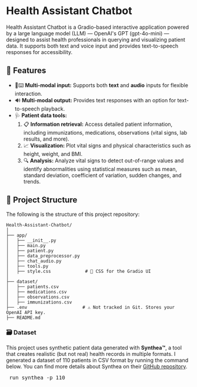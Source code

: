 # Health Assistant Chatbot
Health Assistant Chatbot is a Gradio-based interactive application powered by a large language model (LLM) — OpenAI's GPT (gpt-4o-mini) — designed to assist health professionals in querying and visualizing patient data. It supports both text and voice input and provides text-to-speech responses for accessibility.

## 🚀 Features 

- 🎤⌨️ **Multi-modal input:** Supports both **text** and **audio** inputs for flexible interaction.
- 🔊 **Multi-modal output:** Provides text responses with an option for text-to-speech playback.
- 🩺 **Patient data tools:**
  1. 📋 **Information retrieval:** Access detailed patient information, including immunizations, medications, observations (vital signs, lab results, and more).
  2. 📈 **Visualization:** Plot vital signs and physical characteristics such as height, weight, and BMI.
  3. 🔍 **Analysis:** Analyze vital signs to detect out-of-range values and identify abnormalities using statistical measures such as mean, standard deviation, coefficient of variation, sudden changes, and trends.

## 📁 Project Structure
The following is the structure of this project repository:
```
Health-Assistant-Chatbot/
│
├── app/
│   ├── __init__.py
│   ├── main.py              
│   ├── patient.py            
│   ├── data_preprocessor.py  
│   ├── chat_audio.py         
│   ├── tools.py              
│   ├── style.css             # 🎯 CSS for the Gradio UI
│
├── dataset/
│   ├── patients.csv
│   ├── medications.csv
│   ├── observations.csv
│   ├── immunizations.csv
├── .env                     # ⚠️ Not tracked in Git. Stores your OpenAI API key.
├── README.md
```

### 🗃️ Dataset
This project uses synthetic patient data generated with **Synthea™**, a tool that creates realistic (but not real) health records in multiple formats. I generated a dataset of 110 patients in CSV format by running the command below. You can find more details about Synthea on their [GitHub repository](https://github.com/synthetichealth/synthea).
<pre> run_synthea -p 110 </pre>
